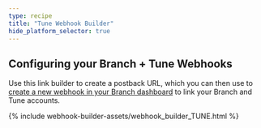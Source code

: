 ```yaml
---
type: recipe
title: "Tune Webhook Builder"
hide_platform_selector: true
---
```


## Configuring your Branch + Tune Webhooks ##

Use this link builder to create a postback URL, which you can then use to [create a new webhook in your Branch dashboard](https://dashboard.branch.io/#/webhook) to link your Branch and Tune accounts.

{% include webhook-builder-assets/webhook_builder_TUNE.html %}



